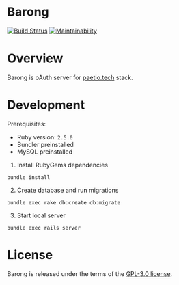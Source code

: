 [travis]: https://travis-ci.org/rubykube/barong
[codeclimate]: https://codeclimate.com/github/rubykube/barong/maintainability

# Barong
[![Build Status](https://travis-ci.org/rubykube/barong.svg?branch=master)][travis]
[![Maintainability](https://api.codeclimate.com/v1/badges/a53414f061e69f6f531a/maintainability)][codeclimate]

# Overview

Barong is oAuth server for [paetio.tech](https://www.peatio.tech) stack.

# Development

Prerequisites:
- Ruby version: `2.5.0`
- Bundler preinstalled
- MySQL preinstalled

1. Install RubyGems dependencies
```
bundle install
```

2. Create database and run migrations
```
bundle exec rake db:create db:migrate
```

3. Start local server
```
bundle exec rails server
```

# License
Barong is released under the terms of the [GPL-3.0 license](./LICENSE.md).
